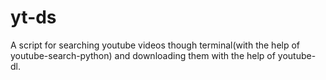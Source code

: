 # yt-ds
A script for searching youtube videos though terminal(with the help of youtube-search-python) and downloading them with the help of youtube-dl.
